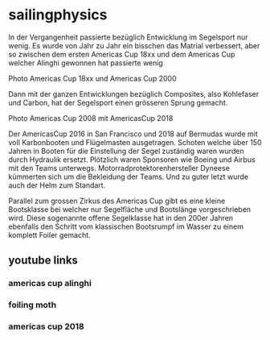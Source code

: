 # sailingphysics

In der Vergangenheit passierte bezüglich Entwicklung im Segelsport nur wenig. 
Es wurde von Jahr zu Jahr ein bisschen das Matrial verbessert, aber so zwischen
dem ersten Americas Cup 18xx und dem Americas Cup welcher Alinghi gewonnen hat
passierte wenig

Photo Americas Cup 18xx und Americas Cup 2000

Dann mit der ganzen Entwicklungen bezüglich Composites, also Kohlefaser und Carbon,
hat der Segelsport einen grösseren Sprung gemacht. 

Photo Americas Cup 2008 mit AmericasCup 2018

Der AmericasCup 2016 in San Francisco und 2018 auf Bermudas wurde mit voll Karbonbooten 
und Flügelmasten ausgetragen. Schoten welche über 150 Jahren in Booten für die Einstellung 
der Segel zuständig waren wurden durch Hydraulik ersetzt. Plötzlich waren Sponsoren wie
Boeing und Airbus mit den Teams unterwegs. Motorradprotektorenhersteller Dyneese kümmerten
sich um die Bekleidung der Teams. Und zu guter letzt wurde auch der Helm zum Standart.

Parallel zum grossen Zirkus des Americas Cup gibt es eine kleine Bootsklasse bei welcher 
nur Segelfläche und Bootslänge vorgeschrieben wird. Diese sogenannte offene Segelklasse 
hat in den 200er Jahren ebenfalls den Schritt vom klassischen Bootsrumpf im Wasser zu einem
komplett Foiler gemacht.


## youtube links

### americas cup alinghi

### foiling moth

### americas cup 2018


